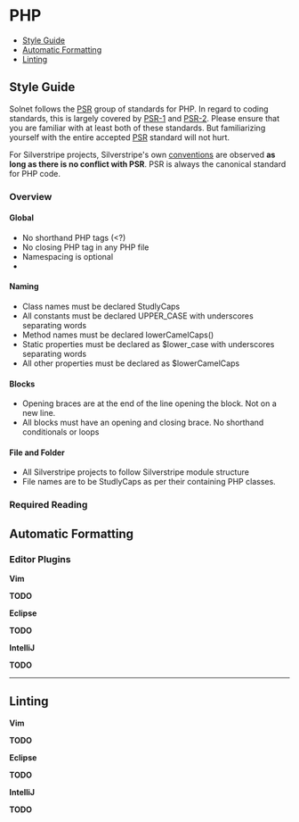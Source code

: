 # PHP

 - [Style Guide](#style-guide)
 - [Automatic Formatting](#automatic-formatting)
 - [Linting](#linting)

## Style Guide

Solnet follows the [PSR](http://www.php-fig.org/psr/) group of standards for PHP. In regard to coding standards, this is largely covered by [PSR-1](http://www.php-fig.org/psr/psr-1/) and [PSR-2](http://www.php-fig.org/psr/psr-2/). Please ensure that you are familiar with at least both of these standards. But familiarizing yourself with the entire accepted [PSR](http://www.php-fig.org/psr/) standard will not hurt.

For Silverstripe projects, Silverstripe's own [conventions](http://docs.silverstripe.org/en/3.0/misc/coding-conventions/) are observed <b>as long as there is no conflict with PSR</b>. PSR is always the canonical standard for PHP code.

### Overview

#### Global
* No shorthand PHP tags (<?)
* No closing PHP tag in any PHP file
* Namespacing is optional
* 

#### Naming
* Class names must be declared StudlyCaps
* All constants must be declared UPPER_CASE with underscores separating words
* Method names must be declared lowerCamelCaps()
* Static properties must be declared as $lower_case with underscores separating words
* All other properties must be declared as $lowerCamelCaps

#### Blocks
* Opening braces are at the end of the line opening the block. Not on a new line.
* All blocks must have an opening and closing brace. No shorthand conditionals or loops

#### File and Folder
* All Silverstripe projects to follow Silverstripe module structure
* File names are to be StudlyCaps as per their containing PHP classes.

### Required Reading





## Automatic Formatting

### Editor Plugins

**Vim**

**TODO**

**Eclipse**

**TODO**

**IntelliJ**

**TODO**

- - -

## Linting

**Vim**

**TODO**

**Eclipse**

**TODO**

**IntelliJ**

**TODO**
